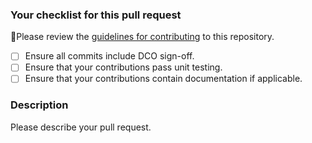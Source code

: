 ### Your checklist for this pull request
🚨Please review the [guidelines for contributing](https://github.com/ruby-git/ruby-git/blob/master/CONTRIBUTING.md) to this repository.

- [ ] Ensure all commits include DCO sign-off.
- [ ] Ensure that your contributions pass unit testing.
- [ ] Ensure that your contributions contain documentation if applicable.

### Description
Please describe your pull request.

